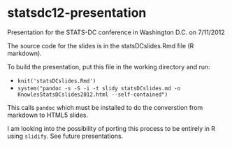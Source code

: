 statsdc12-presentation
======================

Presentation for the STATS-DC conference in Washington D.C. on 7/11/2012

The source code for the slides is in the statsDCslides.Rmd file (R markdown).

To build the presentation, put this file in the working directory and run:
- `knit('statsDCslides.Rmd')`
- `system("pandoc -s -S -i -t slidy statsDCslides.md -o KnowlesStatsDCslides2012.html --self-contained")`


This calls `pandoc` which must be installed to do the converstion from markdown to HTML5 slides. 

I am looking into the possibility of porting this process to be entirely in R using `slidify`. See future presentations.
